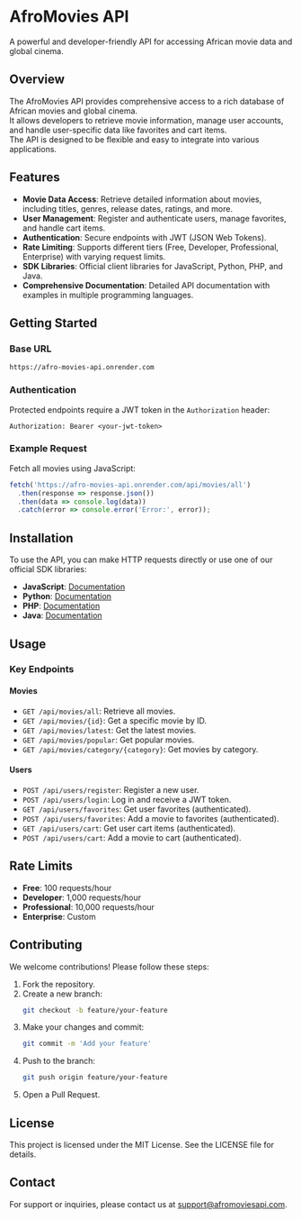 # AfroMovies API

A powerful and developer-friendly API for accessing African movie data and global cinema.

## Overview

The AfroMovies API provides comprehensive access to a rich database of African movies and global cinema.  
It allows developers to retrieve movie information, manage user accounts, and handle user-specific data like favorites and cart items.  
The API is designed to be flexible and easy to integrate into various applications.

## Features

- **Movie Data Access**: Retrieve detailed information about movies, including titles, genres, release dates, ratings, and more.
- **User Management**: Register and authenticate users, manage favorites, and handle cart items.
- **Authentication**: Secure endpoints with JWT (JSON Web Tokens).
- **Rate Limiting**: Supports different tiers (Free, Developer, Professional, Enterprise) with varying request limits.
- **SDK Libraries**: Official client libraries for JavaScript, Python, PHP, and Java.
- **Comprehensive Documentation**: Detailed API documentation with examples in multiple programming languages.

## Getting Started

### Base URL

```
https://afro-movies-api.onrender.com
```

### Authentication

Protected endpoints require a JWT token in the `Authorization` header:

```
Authorization: Bearer <your-jwt-token>
```

### Example Request

Fetch all movies using JavaScript:

```javascript
fetch('https://afro-movies-api.onrender.com/api/movies/all')
  .then(response => response.json())
  .then(data => console.log(data))
  .catch(error => console.error('Error:', error));
```

## Installation

To use the API, you can make HTTP requests directly or use one of our official SDK libraries:

- **JavaScript**: [Documentation](#)
- **Python**: [Documentation](#)
- **PHP**: [Documentation](#)
- **Java**: [Documentation](#)

## Usage

### Key Endpoints

#### Movies

- `GET /api/movies/all`: Retrieve all movies.
- `GET /api/movies/{id}`: Get a specific movie by ID.
- `GET /api/movies/latest`: Get the latest movies.
- `GET /api/movies/popular`: Get popular movies.
- `GET /api/movies/category/{category}`: Get movies by category.

#### Users

- `POST /api/users/register`: Register a new user.
- `POST /api/users/login`: Log in and receive a JWT token.
- `GET /api/users/favorites`: Get user favorites (authenticated).
- `POST /api/users/favorites`: Add a movie to favorites (authenticated).
- `GET /api/users/cart`: Get user cart items (authenticated).
- `POST /api/users/cart`: Add a movie to cart (authenticated).

## Rate Limits

- **Free**: 100 requests/hour
- **Developer**: 1,000 requests/hour
- **Professional**: 10,000 requests/hour
- **Enterprise**: Custom

## Contributing

We welcome contributions! Please follow these steps:

1. Fork the repository.
2. Create a new branch:  
   ```bash
   git checkout -b feature/your-feature
   ```
3. Make your changes and commit:  
   ```bash
   git commit -m 'Add your feature'
   ```
4. Push to the branch:  
   ```bash
   git push origin feature/your-feature
   ```
5. Open a Pull Request.

## License

This project is licensed under the MIT License. See the LICENSE file for details.

## Contact

For support or inquiries, please contact us at [support@afromoviesapi.com](mailto:support@afromoviesapi.com).
